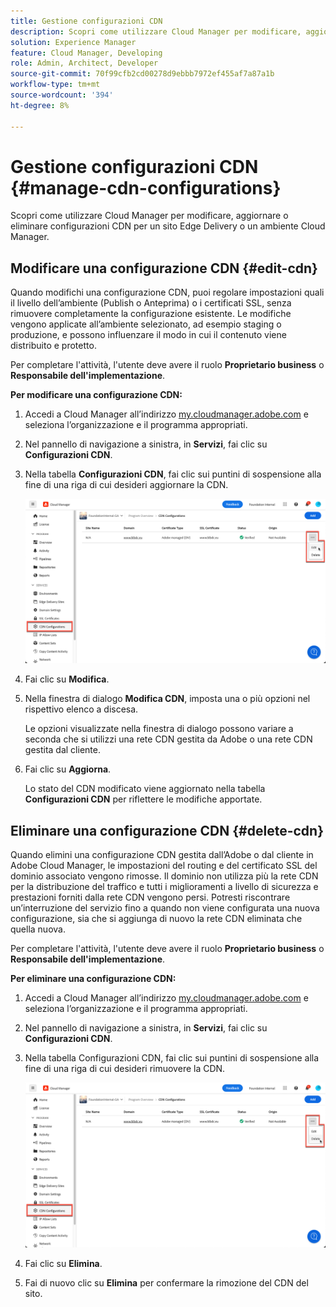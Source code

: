 ```yaml
---
title: Gestione configurazioni CDN
description: Scopri come utilizzare Cloud Manager per modificare, aggiornare o eliminare configurazioni CDN per un sito Edge Delivery o un ambiente Cloud Manager.
solution: Experience Manager
feature: Cloud Manager, Developing
role: Admin, Architect, Developer
source-git-commit: 70f99cfb2cd00278d9ebbb7972ef455af7a87a1b
workflow-type: tm+mt
source-wordcount: '394'
ht-degree: 8%

---
```



# Gestione configurazioni CDN {#manage-cdn-configurations}

Scopri come utilizzare Cloud Manager per modificare, aggiornare o eliminare configurazioni CDN per un sito Edge Delivery o un ambiente Cloud Manager.

## Modificare una configurazione CDN {#edit-cdn}

Quando modifichi una configurazione CDN, puoi regolare impostazioni quali il livello dell’ambiente (Publish o Anteprima) o i certificati SSL, senza rimuovere completamente la configurazione esistente. Le modifiche vengono applicate all’ambiente selezionato, ad esempio staging o produzione, e possono influenzare il modo in cui il contenuto viene distribuito e protetto.

Per completare l&#39;attività, l&#39;utente deve avere il ruolo **Proprietario business** o **Responsabile dell&#39;implementazione**.

**Per modificare una configurazione CDN:**

1. Accedi a Cloud Manager all’indirizzo [my.cloudmanager.adobe.com](https://my.cloudmanager.adobe.com/) e seleziona l’organizzazione e il programma appropriati.

1. Nel pannello di navigazione a sinistra, in **Servizi**, fai clic su **Configurazioni CDN**.

1. Nella tabella **Configurazioni CDN**, fai clic sui puntini di sospensione alla fine di una riga di cui desideri aggiornare la CDN.

   ![Modifica di una configurazione CDN](/help/implementing/cloud-manager/assets/cdn-config-edit.png)

1. Fai clic su **Modifica**.

1. Nella finestra di dialogo **Modifica CDN**, imposta una o più opzioni nel rispettivo elenco a discesa.

   Le opzioni visualizzate nella finestra di dialogo possono variare a seconda che si utilizzi una rete CDN gestita da Adobe o una rete CDN gestita dal cliente.

1. Fai clic su **Aggiorna**.

   Lo stato del CDN modificato viene aggiornato nella tabella **Configurazioni CDN** per riflettere le modifiche apportate.


## Eliminare una configurazione CDN {#delete-cdn}

Quando elimini una configurazione CDN gestita dall’Adobe o dal cliente in Adobe Cloud Manager, le impostazioni del routing e del certificato SSL del dominio associato vengono rimosse. Il dominio non utilizza più la rete CDN per la distribuzione del traffico e tutti i miglioramenti a livello di sicurezza e prestazioni forniti dalla rete CDN vengono persi. Potresti riscontrare un’interruzione del servizio fino a quando non viene configurata una nuova configurazione, sia che si aggiunga di nuovo la rete CDN eliminata che quella nuova.

Per completare l&#39;attività, l&#39;utente deve avere il ruolo **Proprietario business** o **Responsabile dell&#39;implementazione**.

**Per eliminare una configurazione CDN:**

1. Accedi a Cloud Manager all’indirizzo [my.cloudmanager.adobe.com](https://my.cloudmanager.adobe.com/) e seleziona l’organizzazione e il programma appropriati.

1. Nel pannello di navigazione a sinistra, in **Servizi**, fai clic su **Configurazioni CDN**.

1. Nella tabella Configurazioni CDN, fai clic sui puntini di sospensione alla fine di una riga di cui desideri rimuovere la CDN.

   ![Eliminazione di una configurazione CDN](/help/implementing/cloud-manager/assets/cdn-config-delete.png)

1. Fai clic su **Elimina**.
1. Fai di nuovo clic su **Elimina** per confermare la rimozione del CDN del sito.


